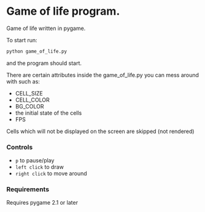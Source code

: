 # Game of life program.

Game of life written in pygame.

To start run:

```cmd
python game_of_life.py
```

and the program should start.

There are certain attributes inside the game_of_life.py you can mess around with such as:

- CELL_SIZE
- CELL_COLOR
- BG_COLOR
- the initial state of the cells 
- FPS

Cells which will not be displayed on the screen are skipped (not rendered)

### Controls

- `p` to pause/play
- `left click` to draw
- `right click` to move around

### Requirements

Requires pygame 2.1 or later
